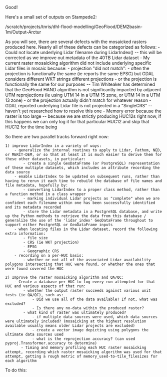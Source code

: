 Good!

Here's a small set of outputs on Stampede2:

/scratch/projects/tnris/dhl-flood-modelling/GeoFlood/DEM2basin-1m/Output-Arctur

As you will see, there are several defects with the mosaicked rasters produced here. Nearly all of these defects can be categorized as follows:
    - Could not locate underlying Lidar filename during LidarIndex() -- this will be corrected as we improve out metadata of the 40TB Lidar dataset
    - My current raster mosaicking algorithm did not include underlying specific Lidar files in mosaic because:
        - projection "did not match":
            - often the projection is functionally the same (ie reports the same EPSG) but GDAL considers different WKT strings different projections
            - or the projection is functionally the same for our purposes -- Tim Whiteaker has determined that the GeoFlood HAND algorithm is not significantly impacted by adjacent UTM reprojections (ie using UTM 14 in a UTM 15 zone, or UTM 14 in a UTM 13 zone)
            - or the projection actually didn't match for whatever reason
        - GDAL reported underlying Lidar file is not projected in a "SingleCRS" -- haven't yet researched how to resolve this one
        - Memory error because the raster is too large -- because we are strictly producing HUC12s right now, if this happens we can only log it for that particular HUC12 and skip that HUC12 for the time being

So there are two parallel tracks forward right now:

    1) improve LidarIndex in a variety of ways:
        - generalize the internal routines to apply to Lidar, Fathom, NED, or MERIT-DEM, or so that at least it is much easier to derive them for these other datasets, in particular:
            - create a single GeoDataFrame (or PostgreSQL) representation of these multiple datasets, which includes an attribute recording the data source
        - enable LidarIndex to be updated on subsequent runs, rather than having to rerun it each time to rebuild the database of file names and file metadata, hopefully by:
            - converting LidarIndex to a proper class method, rather than a function method in a class wrapper
            - marking individual Lidar projects as "complete" when we are confident each filename within one has been successfully identified and its metadata recorded
            - store the Lidar metadata in a PostgreSQL database, and write up the Python methods to retrieve the data from this database / generalize the use of the 'lidar_index' GeoDataFrame throughout to support either PostgreSQL or GeoDataFrame inputs
        - when locating files in the Lidar dataset, record the following extra information:
            - file size
            - CRS (ie WKT projection)
            - EPSG
            - Geographic CRS
        - recording on a per-HUC basis:
            - whether or not all of the associated Lidar availability polygons intersecting that HUC were found, or whether the ones that were found covered the HUC

    2) Improve the raster mosaicking algorithm and QA/QC:
        - Create a database per HUC to log every run attempted for that HUC and various aspects of that run:
            - whether the output raster succeeds against various unit tests (ie QA/QC), such as:
                - Did we use all of the data available? If not, what was excluded?
                - Is there any no-data within the produced raster?
            - what kind of raster was ultimately produced?
                - if multiple data sources were used, which data sources were ultimately included? (mosaicking at the highest resolution available usually means older Lidar projects are excluded)
                - create a vector image depicting using polygons the ultimate data sources used
                - what is the reprojection accuracy? (can used pyproj.Transformer.accuracy to determine)
           - Timing and memory profiling each HUC raster mosaicking attempt, recording which raster mosaicking algorithm was used for that attempt, getting a rough metric of memory_used-to-tile_filesizes for each algorithm

To do this:
